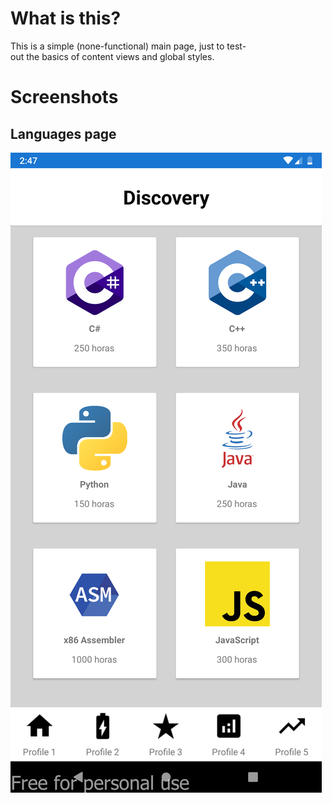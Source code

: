 # What is this?
This is a simple (none-functional) main page, just to test-out the basics of content views and global styles.

# Screenshots
## Languages page

<img src="SS\languages_page.png">
